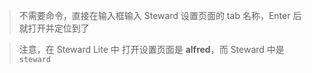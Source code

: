 > 不需要命令，直接在输入框输入 Steward 设置页面的 tab 名称，Enter 后就打开并定位到了

> 注意，在 Steward Lite 中 打开设置页面是 **alfred**，而 Steward 中是 `steward`
